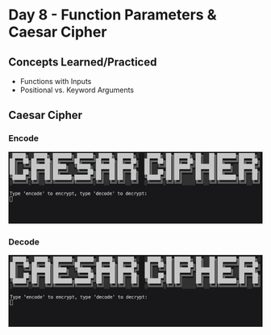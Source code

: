 # Day 8 - Function Parameters & Caesar Cipher

## Concepts Learned/Practiced
- Functions with Inputs
- Positional vs. Keyword Arguments

## Caesar Cipher
### Encode
![Encode Gif](../images-gifs/encode.gif)

### Decode
![Decode Gif](../images-gifs/decode.gif)